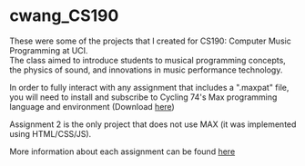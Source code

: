 ﻿# cwang_CS190
 
 These were some of the projects that I created for CS190: Computer Music Programming at UCI. \
 The class aimed to introduce students to musical programming concepts, the physics of sound, and innovations in music performance technology. 
 
 In order to fully interact with any assignment that includes a ".maxpat" file, 
 you will need to install and subscribe to Cycling 74's Max programming language and environment (Download [here](https://cycling74.com/products/max/))
 
 Assignment 2 is the only project that does not use MAX (it was implemented using HTML/CSS/JS).
 
 More information about each assignment can be found [here](https://sites.google.com/uci.edu/cyw-comp-music)
